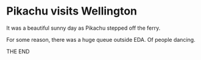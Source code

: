 # Pikachu visits Wellington

It was a beautiful sunny day as Pikachu stepped off the ferry.

For some reason, there was a huge queue outside EDA. Of people dancing.

THE END
